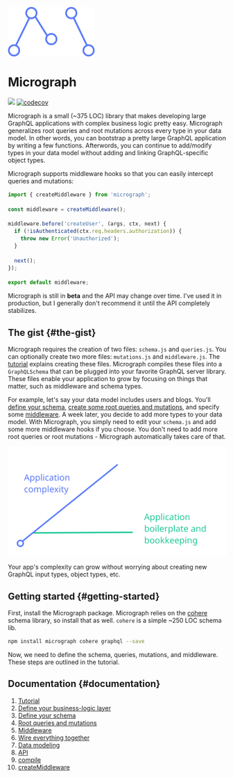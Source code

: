  ![](assets/logo.svg)
# Micrograph
![](https://travis-ci.org/dylnslck/micrograph.svg?branch=master) [![codecov](https://codecov.io/gh/dylnslck/micrograph/branch/master/graph/badge.svg)](https://codecov.io/gh/dylnslck/micrograph)

Micrograph is a small (~375 LOC) library that makes developing large GraphQL applications with complex business logic pretty easy. Micrograph generalizes root queries and root mutations across every type in your data model. In other words, you can bootstrap a pretty large GraphQL application by writing a few functions. Afterwords, you can continue to add/modify types in your data model without adding and linking GraphQL-specific object types.

Micrograph supports middleware hooks so that you can easily intercept queries and mutations:

```js
import { createMiddleware } from 'micrograph';

const middleware = createMiddleware();

middleware.before('createUser', (args, ctx, next) {
  if (!isAuthenticated(ctx.req.headers.authorization)) {
    throw new Error('Unauthorized');
  }

  next();
});

export default middleware;
```

Micrograph is still in **beta** and the API may change over time. I've used it in production, but I generally don't recommend it until the API completely stabilizes.

## The gist {#the-gist}
Micrograph requires the creation of two files: `schema.js` and `queries.js`. You can optionally create two more files: `mutations.js` and `middleware.js`. The [tutorial](tutorial.md) explains creating these files. Micrograph compiles these files into a `GraphQLSchema` that can be plugged into your favorite GraphQL server library. These files enable your application to grow by focusing on things that matter, such as middleware and schema types.

For example, let's say your data model includes users and blogs. You'll [define your schema](tutorial/define-the-schema.md), [create some root queries and mutations](tutorial/root-queries-and-mutations.md), and specify some [middleware](tutorial/middleware.md). A week later, you decide to add more types to your data model. With Micrograph, you simply need to edit your `schema.js` and add some more middleware hooks if you choose. You don't need to add more root queries or root mutations - Micrograph automatically takes care of that.

![](assets/graph.svg)

Your app's complexity can grow without worrying about creating new GraphQL input types, object types, etc.

## Getting started {#getting-started}
First, install the Micrograph package. Micrograph relies on the [cohere](https://github.com/directlyio/cohere) schema library, so install that as well. `cohere` is a simple ~250 LOC schema lib.

```sh
npm install micrograph cohere graphql --save
```

Now, we need to define the schema, queries, mutations, and middleware. These steps are outlined in the tutorial.

## Documentation {#documentation}
1. [Tutorial](tutorial.md)
  1. [Define your business-logic layer](tutorial/define-business-logic.md)
  2. [Define your schema](tutorial/define-the-schema.md)
  3. [Root queries and mutations](tutorial/root-queries-and-mutations.md)
  4. [Middleware](tutorial/middleware.md)
  5. [Wire everything together](tutorial/wire-everything-together.md)
2. [Data modeling](data-modeling.md)
3. [API](api-reference.md)
  1. [compile](api/compile.md)
  2. [createMiddleware](api/create-middleware.md)
